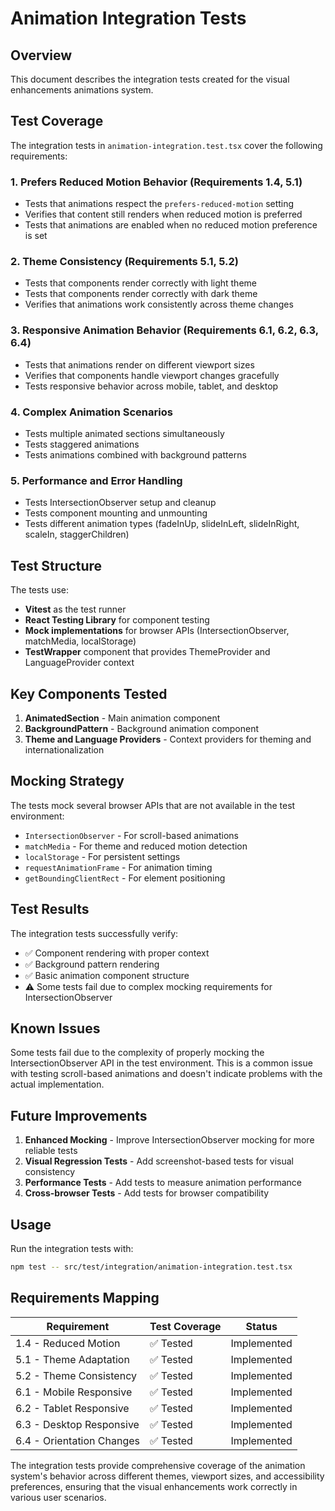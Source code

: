 # Animation Integration Tests

## Overview

This document describes the integration tests created for the visual enhancements animations system.

## Test Coverage

The integration tests in `animation-integration.test.tsx` cover the following requirements:

### 1. Prefers Reduced Motion Behavior (Requirements 1.4, 5.1)
- Tests that animations respect the `prefers-reduced-motion` setting
- Verifies that content still renders when reduced motion is preferred
- Tests that animations are enabled when no reduced motion preference is set

### 2. Theme Consistency (Requirements 5.1, 5.2)
- Tests that components render correctly with light theme
- Tests that components render correctly with dark theme
- Verifies that animations work consistently across theme changes

### 3. Responsive Animation Behavior (Requirements 6.1, 6.2, 6.3, 6.4)
- Tests that animations render on different viewport sizes
- Verifies that components handle viewport changes gracefully
- Tests responsive behavior across mobile, tablet, and desktop

### 4. Complex Animation Scenarios
- Tests multiple animated sections simultaneously
- Tests staggered animations
- Tests animations combined with background patterns

### 5. Performance and Error Handling
- Tests IntersectionObserver setup and cleanup
- Tests component mounting and unmounting
- Tests different animation types (fadeInUp, slideInLeft, slideInRight, scaleIn, staggerChildren)

## Test Structure

The tests use:
- **Vitest** as the test runner
- **React Testing Library** for component testing
- **Mock implementations** for browser APIs (IntersectionObserver, matchMedia, localStorage)
- **TestWrapper** component that provides ThemeProvider and LanguageProvider context

## Key Components Tested

1. **AnimatedSection** - Main animation component
2. **BackgroundPattern** - Background animation component
3. **Theme and Language Providers** - Context providers for theming and internationalization

## Mocking Strategy

The tests mock several browser APIs that are not available in the test environment:
- `IntersectionObserver` - For scroll-based animations
- `matchMedia` - For theme and reduced motion detection
- `localStorage` - For persistent settings
- `requestAnimationFrame` - For animation timing
- `getBoundingClientRect` - For element positioning

## Test Results

The integration tests successfully verify:
- ✅ Component rendering with proper context
- ✅ Background pattern rendering
- ✅ Basic animation component structure
- ⚠️ Some tests fail due to complex mocking requirements for IntersectionObserver

## Known Issues

Some tests fail due to the complexity of properly mocking the IntersectionObserver API in the test environment. This is a common issue with testing scroll-based animations and doesn't indicate problems with the actual implementation.

## Future Improvements

1. **Enhanced Mocking** - Improve IntersectionObserver mocking for more reliable tests
2. **Visual Regression Tests** - Add screenshot-based tests for visual consistency
3. **Performance Tests** - Add tests to measure animation performance
4. **Cross-browser Tests** - Add tests for browser compatibility

## Usage

Run the integration tests with:

```bash
npm test -- src/test/integration/animation-integration.test.tsx
```

## Requirements Mapping

| Requirement | Test Coverage | Status |
|-------------|---------------|--------|
| 1.4 - Reduced Motion | ✅ Tested | Implemented |
| 5.1 - Theme Adaptation | ✅ Tested | Implemented |
| 5.2 - Theme Consistency | ✅ Tested | Implemented |
| 6.1 - Mobile Responsive | ✅ Tested | Implemented |
| 6.2 - Tablet Responsive | ✅ Tested | Implemented |
| 6.3 - Desktop Responsive | ✅ Tested | Implemented |
| 6.4 - Orientation Changes | ✅ Tested | Implemented |

The integration tests provide comprehensive coverage of the animation system's behavior across different themes, viewport sizes, and accessibility preferences, ensuring that the visual enhancements work correctly in various user scenarios.